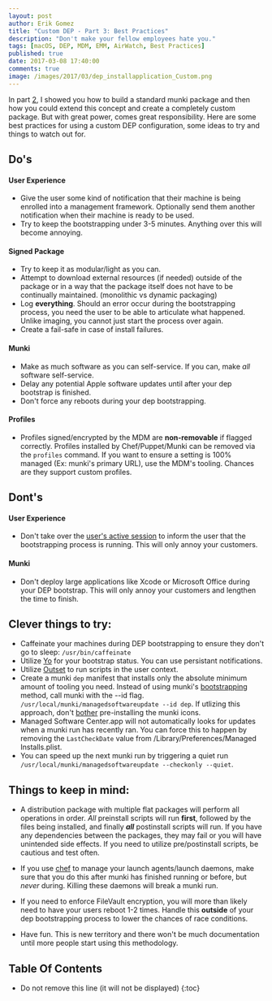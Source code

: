 ```yaml
---
layout: post
author: Erik Gomez
title: "Custom DEP - Part 3: Best Practices"
description: "Don't make your fellow employees hate you."
tags: [macOS, DEP, MDM, EMM, AirWatch, Best Practices]
published: true
date: 2017-03-08 17:40:00
comments: true
image: /images/2017/03/dep_installapplication_Custom.png
---
```


In part [2](/2017/03/09/Custom-DEP-Part-2-Creating-a-custom-package-and-deploying-Munki/), I showed you how to build a standard munki package and then how you could extend this concept and create a completely custom package. But with great power, comes great responsibility. Here are some best practices for using a custom DEP configuration, some ideas to try and things to watch out for.

## Do's

#### User Experience
- Give the user some kind of notification that their machine is being enrolled into a management framework. Optionally send them another notification when their machine is ready to be used.
- Try to keep the bootstrapping under 3-5 minutes. Anything over this will become annoying.


#### Signed Package
- Try to keep it as modular/light as you can.
- Attempt to download external resources (if needed) outside of the package or in a way that the package itself does not have to be continually maintained. (monolithic vs dynamic packaging)
- Log **everything**. Should an error occur during the bootstrapping process, you need the user to be able to articulate what happened. Unlike imaging, you cannot just start the process over again.
- Create a fail-safe in case of install failures.


#### Munki
- Make as much software as you can self-service. If you can, make _all_ software self-service.
- Delay any potential Apple software updates until after your dep bootstrap is finished.
- Don't force any reboots during your dep bootstrapping.


#### Profiles
- Profiles signed/encrypted by the MDM are **non-removable** if flagged correctly. Profiles installed by Chef/Puppet/Munki can be removed via the `profiles` command. If you want to ensure a setting is 100% managed (Ex: munki's primary URL), use the MDM's tooling. Chances are they support custom profiles.

## Dont's

#### User Experience
- Don't take over the [user's active session](https://github.com/ftiff/CasperSplash) to inform the user that the bootstrapping process is running. This will only annoy your customers.


#### Munki
- Don't deploy large applications like Xcode or Microsoft Office during your DEP bootstrap. This will only annoy your customers and lengthen the time to finish.

## Clever things to try:
- Caffeinate your machines during DEP bootstrapping to ensure they don't go to sleep: `/usr/bin/caffeinate`
- Utilize [Yo](https://github.com/sheagcraig/yo) for your bootstrap status. You can use persistant notifications.
- Utilize [Outset](https://github.com/chilcote/outset) to run scripts in the user context.
- Create a munki `dep` manifest that installs only the absolute minimum amount of tooling you need. Instead of using munki's [bootstrapping](https://github.com/munki/munki/wiki/Bootstrapping-With-Munki) method, call munki with the --id flag. `/usr/local/munki/managedsoftwareupdate --id dep`. If utlizing this approach, don't [bother](https://github.com/munki/munki/issues/695) pre-installing the munki icons.
- Managed Software Center.app will not automatically looks for updates when a munki run has recently ran. You can force this to happen by removing the `LastCheckDate` value from /Library/Preferences/Managed Installs.plist.
- You can speed up the next munki run by triggering a quiet run `/usr/local/munki/managedsoftwareupdate --checkonly --quiet`.

## Things to keep in mind:
- A distribution package with multiple flat packages will perform all operations in order. _All_ preinstall scripts will run **first**, followed by the files being installed, and finally **_all_** postinstall scripts will run. If you have any dependencies between the packages, they may fail or you will have unintended side effects. If you need to utilize pre/postinstall scripts, be cautious and test often.
- If you use [chef](https://github.com/facebook/IT-CPE/tree/master/chef/cookbooks/cpe_launchd) to manage your launch agents/launch daemons, make sure that you do this after munki has finished running or before, but _never_ during. Killing these daemons will break a munki run.
- If you need to enforce FileVault encryption, you will more than likely need to have your users reboot 1-2 times. Handle this **outside** of your dep bootstrapping process to lower the chances of race conditions.

- Have fun. This is new territory and there won't be much documentation until more people start using this methodology.


## Table Of Contents
* Do not remove this line (it will not be displayed)
{:toc}
